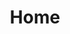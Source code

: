 ---
home: true
title: Home
heroImage: https://vuepress.vuejs.org/images/hero.png
actions:
  - text: Wiki
    link: /wiki/
    type: primary
  - text: Github
    link: https://github.com/pzjpzjpzj
    type: secondary
features:
  - title: Guides
    details: Step-by-step tech tutorials made simple.
  - title: Clarity
    details: No jargon, just straight tech knowledge.
  - title: Access
    details: Learn anytime, anywhere on any device.
footer: MIT Licensed | Copyright © PZJ
---
